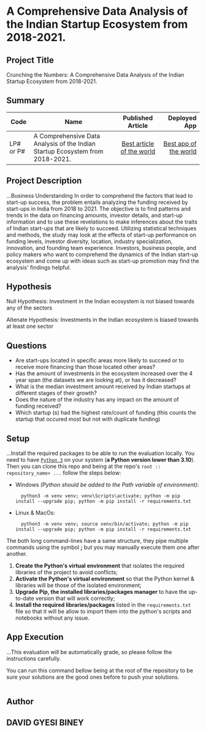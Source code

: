 #  A Comprehensive Data Analysis of the Indian Startup Ecosystem from 2018-2021.

## Project Title
Crunching the Numbers: A Comprehensive Data Analysis of the Indian Startup Ecosystem from 2018-2021.

## Summary
| Code      | Name        | Published Article |  Deployed App |
|-----------|-------------|:-------------:|------:|
| LP# or P# | A Comprehensive Data Analysis of the Indian Startup Ecosystem from 2018-2021. |  [Best article of the world](/) | [Best app of the world](/) |

## Project Description
...Business Understanding
In order to comprehend the factors that lead to start-up success, the problem entails analyzing the funding received by start-ups in India from 2018 to 2021. The objective is to find patterns and trends in the data on financing amounts, investor details, and start-up information and to use these revelations to make inferences about the traits of Indian start-ups that are likely to succeed. Utilizing statistical techniques and methods, the study may look at the effects of start-up performance on funding levels, investor diversity, location, industry specialization, innovation, and founding team experience. Investors, business people, and policy makers who want to comprehend the dynamics of the Indian start-up ecosystem and come up with ideas such as start-up promotion may find the analysis' findings helpful.

## Hypothesis
Null Hypothesis: Investment in the Indian ecosystem is not biased towards any of the sectors

Altenate Hypothesis: Investments in the Indian ecosystem is biased towards at least one sector

## Questions
- Are start-ups located in specific areas more likely to succeed or to receive more financing than those located other areas?
- Has the amount of investments in the ecosystem increased over the 4 year span (the datasets we are looking at), or has it decreased?
- What is the median investment amount received by Indian startups at different stages of their growth?
- Does the nature of the industry has any impact on the amount of funding received?
- Which startup (s) had the highest rate/count of funding (this counts the startup that occured most but not with duplicate funding)



## Setup
...Install the required packages to be able to run the evaluation locally.
You need to have [`Python 3`](https://www.python.org/) on your system (**a Python version lower than 3.10**). Then you can clone this repo and being at the repo's `root :: repository_name> ...`  follow the steps below:


- Windows *(Python should be added to the Path variable of environment)*:
        
        python3 -m venv venv; venv\Scripts\activate; python -m pip install --upgrade pip; python -m pip install -r requirements.txt  

- Linux & MacOs:
        
        python3 -m venv venv; source venv/bin/activate; python -m pip install --upgrade pip; python -m pip install -r requirements.txt

The both long command-lines have a same structure, they pipe multiple commands using the symbol **;** but you may manually execute them one after another.

1. **Create the Python's virtual environment** that isolates the required libraries of the project to avoid conflicts;
2. **Activate the Python's virtual environment** so that the Python kernel & libraries will be those of the isolated environment;
3. **Upgrade Pip, the installed libraries/packages manager** to have the up-to-date version that will work correctly;
4. **Install the required libraries/packages** listed in the `requirements.txt` file so that it will be allow to import them into the python's scripts and notebooks without any issue.

## App Execution
...This evaluation will be automatically grade, so please follow the instructions carefully. 

You can run this command bellow being at the root of the repository to be sure your solutions are the good ones before to push your solutions.
```command
```

## Author
## DAVID GYESI BINEY

